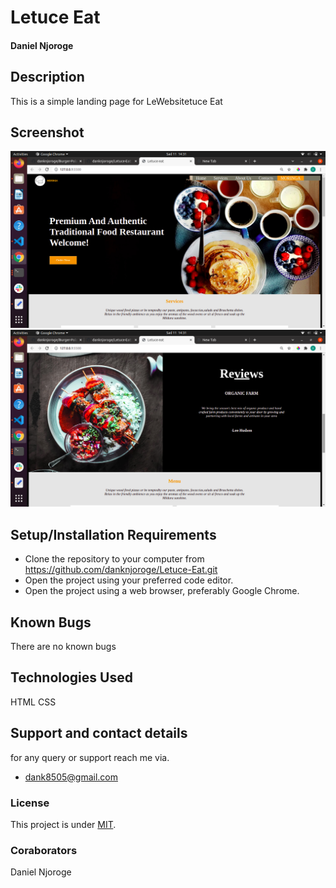 # Letuce Eat
#### Daniel Njoroge
## Description
This is a simple landing page for LeWebsitetuce Eat
## Screenshot
<img src="images/s1.png">
<img src="images/s2.png">


## Setup/Installation Requirements
* Clone the repository to your computer from 
        https://github.com/danknjoroge/Letuce-Eat.git
* Open the project using your preferred code editor.
* Open the project using a web browser, preferably Google Chrome.
## Known Bugs
There are no known bugs
## Technologies Used
HTML 
CSS
## Support and contact details
for any query or support reach me via.
* dank8505@gmail.com
### License
This project is under [MIT](LICENSE).
### Coraborators
Daniel Njoroge
